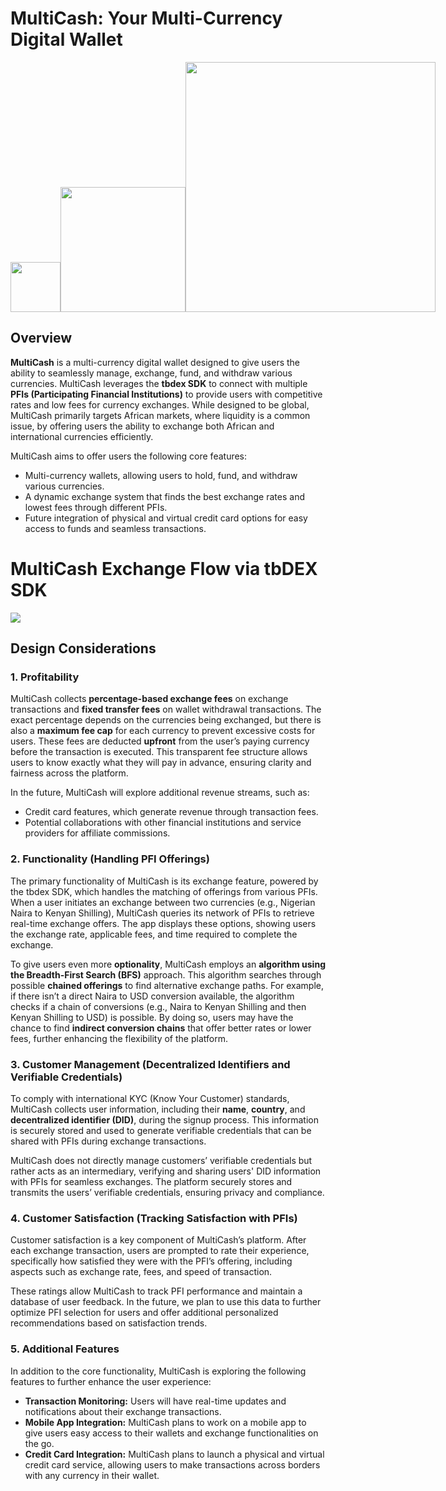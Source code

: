 
# MultiCash: Your Multi-Currency Digital Wallet

<div style="display: flex; align-items: end;">
  <img src="https://i.ibb.co/2jP2Qjb/logo.png" width="80px" height="auto" />
  <img src="https://i.ibb.co/t8H5Xgd/name.png" width="200px" height="auto" />
  <img src="https://i.ibb.co/ysjfknF/slogan.png" width="400px" height="auto" />
</div>


## Overview

**MultiCash** is a multi-currency digital wallet designed to give users the ability to seamlessly manage, exchange, fund, and withdraw various currencies. MultiCash leverages the **tbdex SDK** to connect with multiple **PFIs (Participating Financial Institutions)** to provide users with competitive rates and low fees for currency exchanges. While designed to be global, MultiCash primarily targets African markets, where liquidity is a common issue, by offering users the ability to exchange both African and international currencies efficiently.

MultiCash aims to offer users the following core features:

- Multi-currency wallets, allowing users to hold, fund, and withdraw various currencies.
- A dynamic exchange system that finds the best exchange rates and lowest fees through different PFIs.
- Future integration of physical and virtual credit card options for easy access to funds and seamless transactions.

<div>
    <h1>MultiCash Exchange Flow via tbDEX SDK</h1>
    <img src="https://res.cloudinary.com/dfbjysygb/image/upload/v1726307315/ry44ctmlasn22yku44sd.png" />
</div>

## Design Considerations

### 1. Profitability

MultiCash collects **percentage-based exchange fees** on exchange transactions and **fixed transfer fees** on wallet withdrawal transactions. The exact percentage depends on the currencies being exchanged, but there is also a **maximum fee cap** for each currency to prevent excessive costs for users. These fees are deducted **upfront** from the user’s paying currency before the transaction is executed. This transparent fee structure allows users to know exactly what they will pay in advance, ensuring clarity and fairness across the platform.

In the future, MultiCash will explore additional revenue streams, such as:

- Credit card features, which generate revenue through transaction fees.
- Potential collaborations with other financial institutions and service providers for affiliate commissions.

### 2. Functionality (Handling PFI Offerings)

The primary functionality of MultiCash is its exchange feature, powered by the tbdex SDK, which handles the matching of offerings from various PFIs. When a user initiates an exchange between two currencies (e.g., Nigerian Naira to Kenyan Shilling), MultiCash queries its network of PFIs to retrieve real-time exchange offers. The app displays these options, showing users the exchange rate, applicable fees, and time required to complete the exchange.

To give users even more **optionality**, MultiCash employs an **algorithm using the Breadth-First Search (BFS)** approach. This algorithm searches through possible **chained offerings** to find alternative exchange paths. For example, if there isn’t a direct Naira to USD conversion available, the algorithm checks if a chain of conversions (e.g., Naira to Kenyan Shilling and then Kenyan Shilling to USD) is possible. By doing so, users may have the chance to find **indirect conversion chains** that offer better rates or lower fees, further enhancing the flexibility of the platform.


### 3. Customer Management (Decentralized Identifiers and Verifiable Credentials)

To comply with international KYC (Know Your Customer) standards, MultiCash collects user information, including their **name**, **country**, and **decentralized identifier (DID)**, during the signup process. This information is securely stored and used to generate verifiable credentials that can be shared with PFIs during exchange transactions.

MultiCash does not directly manage customers’ verifiable credentials but rather acts as an intermediary, verifying and sharing users' DID information with PFIs for seamless exchanges. The platform securely stores and transmits the users’ verifiable credentials, ensuring privacy and compliance.

### 4. Customer Satisfaction (Tracking Satisfaction with PFIs)

Customer satisfaction is a key component of MultiCash’s platform. After each exchange transaction, users are prompted to rate their experience, specifically how satisfied they were with the PFI’s offering, including aspects such as exchange rate, fees, and speed of transaction.

These ratings allow MultiCash to track PFI performance and maintain a database of user feedback. In the future, we plan to use this data to further optimize PFI selection for users and offer additional personalized recommendations based on satisfaction trends.

### 5. Additional Features

In addition to the core functionality, MultiCash is exploring the following features to further enhance the user experience:

- **Transaction Monitoring:** Users will have real-time updates and notifications about their exchange transactions.
- **Mobile App Integration:** MultiCash plans to work on a mobile app to give users easy access to their wallets and exchange functionalities on the go.
- **Credit Card Integration:** MultiCash plans to launch a physical and virtual credit card service, allowing users to make transactions across borders with any currency in their wallet.
